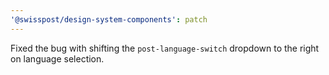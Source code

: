 ```yaml
---
'@swisspost/design-system-components': patch
---
```


Fixed the bug with shifting the `post-language-switch` dropdown to the right on language selection.  